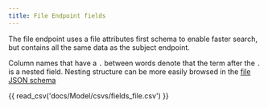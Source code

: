 ```yaml
---
title: File Endpoint fields
---
```


The file endpoint uses a file attributes first schema to enable faster search, but contains all the same data as the subject endpoint.

Column names that have a `.` between words denote that the term after the `.` is a nested field. Nesting structure can be more easily browsed in the [file JSON schema](./schema_file.md)

{{ read_csv('docs/Model/csvs/fields_file.csv') }}
